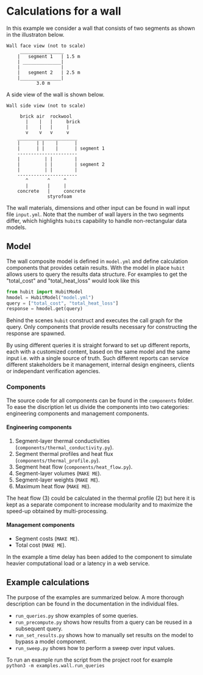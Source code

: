 # Calculations for a wall

In this example we consider a wall that consists of two segments 
as shown in the illustraton below. 

``` 
Wall face view (not to scale)
     ________________
    |   segment 1   | 1.5 m
    | ______________|
    |               | 
    |   segment 2   | 2.5 m
    |_______________|
           3.0 m
```

A side view of the wall is shown below.

```
Wall side view (not to scale)

     brick air  rockwool 
       |    |   |     brick
       |    |   |     |
       v    v   v     v
    ______________________
    |      | |    |      |
    |      | |    |      | segment 1
    ----------------------
    |         | |        |
    |         | |        | segment 2
    |         | |        |
    ----------------------
       ^       ^     ^ 
       |       |     |
    concrete   |     concrete 
               styrofoam 
```

The wall materials, dimensions and other input can be found in wall input file `input.yml`. 
Note that the number of wall layers in the two segments differ, which highlights `hubit`s capability 
to handle non-rectangular data models.

## Model
The wall composite model is defined in `model.yml` and define calculation components 
that provides cetain results. With the model in place `hubit` allows users to query the 
results data structure. For examples to get the "total_cost" and "total_heat_loss" 
would look like this

```python
from hubit import HubitModel
hmodel = HubitModel("model.yml")
query = ["total_cost", "total_heat_loss"]
response = hmodel.get(query)
```
Behind the scenes `hubit` construct and executes the call graph for the query. Only 
components that provide results necessary for constructing the response are spawned.

By using different queries it is straight forward to set up different reports, each with 
a customized content, based on the same model and the same input i.e. with a single 
source of truth. Such different reports can service different 
stakeholders be it management, internal design engineers, clients or independant 
verification agencies.

### Components
The source code for all components can be found in the `components` folder. To ease 
the discription let us divide the components into two categories: engineering 
components and management components.

#### Engineering components

1. Segment-layer thermal conductivities (`components/thermal_conductivity.py`).
2. Segment thermal profiles and heat flux (`components/thermal_profile.py`).
3. Segment heat flow (`components/heat_flow.py`).
4. Segment-layer volumes (`MAKE ME`).
5. Segment-layer weights (`MAKE ME`).
6. Maximum heat flow (`MAKE ME`).

The heat flow (3) could be calculated in the thermal profile (2) but here
it is kept as a separate component to increase modularity and to maximize the speed-up 
obtained by multi-processing.

#### Management components

* Segment costs (`MAKE ME`).
* Total cost (`MAKE ME`).

In the example a time delay has been added to the component to simulate 
heavier computational load or a latency in a web service.

## Example calculations
The purpose of the examples are summarized below. A more thorough description 
can be found in the documentation in the individual files.

* `run_queries.py` show examples of some queries.
* `run_precompute.py` shows how results from a query can be reused in a subsequent query. 
* `run_set_results.py` shows how to manually set results on the model to bypass a model component.
* `run_sweep.py` shows how to perform a sweep over input values.

To run an example run the script from the project root for example  
`python3 -m examples.wall.run_queries`

